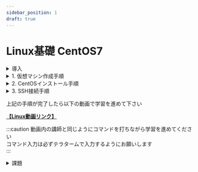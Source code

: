 ```yaml
---
sidebar_position: 1
draft: true
---
```


# Linux基礎 CentOS7

<details>
    <summary>導入</summary>
    <div>
## 環境確認

### 1. CentOSイメージファイル  

仮想マシンにインストールするイメージファイルです  
約 **4GB** のファイルですので、予めダウンロードしてデスクトップ等、わかりやすい場所に移動しておきましょう  

※実行する必要はありません

[CentOSイメージファイル](//ftp.iij.ad.jp/pub/linux/centos/7.9.2009/isos/x86_64/CentOS-7-x86_64-DVD-2207-02.iso)


### 2. VirtualBox

**まずはお使いのPCにインストールされているかを確認して下さい**  
仮想環境を構築するためのアプリケーションです  
WindowsPCの中に仮想的にCentOS(LinuxPC)を構築します  
ダウンロード完了したら実行し、インストールまで済ませましょう  

[VirtualBoxインストーラ](https://download.virtualbox.org/virtualbox/7.0.14/VirtualBox-7.0.14-161095-Win.exe)

### 3. teraterm

VirtualBox上に構築した仮想マシンに対して、SSH接続して操作するためのアプリケーションです  

:::note
SSH（Secure Shell）とは、ネットワークを介して別のコンピューターやネットワーク機器などを操作するために使われるプロトコルです。
:::

ダウンロード完了したら実行し、インストールまで済ませましょう

[teratermインストーラ](https://github.com/TeraTermProject/osdn-download/releases/download/teraterm-5.0/teraterm-5.0.exe)


    </div>
</details>

<details>
    <summary>1. 仮想マシン作成手順</summary>
    <div>
### 仮想マシン作成

**VirtualBoxマネージャ画面**  

VirtualBoxを起動し、以下の画面を表示したら**右上**の `新規` をクリック

![linux](./img/linux1.png)

**仮想マシン概要設定画面**  

黄色いハイライト部分を画面と同じ様に設定しましょう
- 名前 → 仮想マシンの名前(任意の名前で構いません)
- タイプ → **Linux**
- バージョン → **Red Hat 7.x (64bit)**

設定したら `次へ` をクリック

![linux](./img/linux2.png)

**ハードウェアリソース設定画面1**  

メモリ容量とCPU割当の設定画面です  
特に変更せずに `次へ` をクリック

![linux](./img/linux3.png)

**ハードウェアリソース設定画面2**  

ストレージ容量設定画面です  
黄色ハイライトの箇所を `16.00 GB` に設定して `次へ` をクリック

![linux](./img/linux4.png)

**仮想マシン設定概要画面**

作成する仮想マシンの概要を確認する画面です  
以下の画像と比較し、大きな差異がない事を確認し、`完了` をクリック

![linux](./img/linux5.png)

**VirtualBoxマネージャ画面**  

左側に赤い帽子の項目が表示されます(これが一つの仮想マシンです)  
該当項目を右クリックし、`設定` をクリック

![linux](./img/linux6.png)

**仮想マシン設定画面(ストレージ)**

`ストレージ` > `空` > 右上の`◎` を順にクリック

![linux](./img/linux7.png)

以下の選択項目からは `ディスクファイルを選択` をクリックし、  
[導入](#1-centosイメージファイル)でダウンロードしたCentOSのイメージファイルを選択します  

![linux](./img/linux8.png)

イメージファイルを選択後、元の画面に戻ります  
黄色ハイライト部分が `CentOS-7-x86_64...` のような表記になっている事を確認して下さい

![linux](./img/linux9.png)

同画面左の `ネットワーク` > `割り当て` のドロップダウンリストを開き、  
**ブリッジアダプター** を選択して `OK` をクリックして下さい

![linux](./img/linux10.png)

以上で仮想マシンの作成は完了です
    </div>
</details>

<details>
    <summary>2. CentOSインストール手順</summary>
    <div>
### CentOSインストール

以下の画面から作成した仮想マシンをクリックした状態で右上の `起動` をクリック

![linux](./img/linux11.png)

**仮想マシン画面**

仮想マシンは別ウィンドウで動作を確認することができます  
最初に以下の画面が表示されるので、一度画面をクリックし、`↑` キーを押し、  
 `Install CentOS 7` にカーソルを合わせた状態で `Enter` キーを押して下さい

 :::caution
仮想マシンの画面をクリックすると**ホストOS側(Windows)のマウス**が動かせなくなります  
これは**右の** `ctrl` キーを押すことで解消します  
 :::

![linux](./img/linux12.png)

**CentOSインストール画面**

しばらく待つと以下のような画面が表示されます  
言語選択では特に理由がない限り `日本語` を選択し、`続行` をクリック

![linux](./img/linux13.png)

以下の画面になったら黄色ハイライトの `ソフトウェアの選択` をクリック  

:::note
GUIを使用しない場合、この手順の実施は必要ありません
:::

![linux](./img/linux14.png)

以下の画面が表示されるので、`サーバー(GUI 使用)` を選択し、`完了` をクリック

![linux](./img/linux15.png)

`インストール先` をクリック

![linux](./img/linux16.png)

以下の画面が表示されたら、**特に何も操作せず** `完了` をクリック

![linux](./img/linux17.png)

`ネットワークとホスト名` をクリック

![linux](./img/linux18.png)

右上のスイッチを `オフ` から `オン` に切り替え、  
黄色ハイライト部分の **「接続済みです」の表示** と **IPアドレス** が振られている事を確認しましょう  
確認できたら `完了` をクリック

![linux](./img/linux19.png)

以下の画面で黄色ハイライト部分が同じような表示になっている事を確認し、 `インストールの開始` をクリック

![linux](./img/linux20.png)

インストールが始まりますがしばらく時間がかかります  
待っている間にユーザの設定を終わらせましょう  

まずは `ROOTパスワード` をクリック

![linux](./img/linux21.png)

黄色ハイライト部分に `root` と入力し、`完了` を**2回**クリック

:::danger
ここでは仮想マシンの管理者ユーザのパスワードを設定しています  
設定したパスワードを忘れてしまうと1からCentOSをインストールすることになります  
本来好ましくありませんが、研修中に**ログインできない**等の余計なトラブル防止のため、簡単なパスワードを設定しましょう  
:::

![linux](./img/linux22.png)

`ユーザの作成` をクリック

![linux](./img/linux23.png)

以下の画面が表示されたら黄色ハイライト部分に任意の値を入力して下さい  
こちらは**一般ユーザ**ですが、**ユーザ名**、**パスワード**は忘れないようにメモしておきましょう
入力できたら `完了` をクリック

![linux](./img/linux24.png)

インストールが完了すると以下のように**右下**に `再起動` ボタンが表示されるのでクリック  

![linux](./img/linux25.png)

再起動すると以下のような画面が表示されます  
まずは `LICENSE INFORMATION` をクリック

![linux](./img/linux26.png)

以下の画面では下部の `ライセンス契約に同意します` にチェックを入れ、`完了` をクリック

![linux](./img/linux27.png)

黄色ハイライト部分を確認し、右下の `設定の完了` をクリック

![linux](./img/linux28.png)

しばらくするとログイン画面に先ほど設定した**一般ユーザ**が表示されるので、  
該当アカウントをクリック

![linux](./img/linux29.png)

同様に先ほど設定した**一般ユーザ**のパスワードを入力し、`サインイン` をクリック

![linux](./img/linux30.png)

初回起動時のみ以下の画面が表示されます  
同様の設定になっていることを確認し、 `次へ` をクリック

![linux](./img/linux31.png)

同様の設定になっていることを確認し、 `次へ` をクリック

![linux](./img/linux32.png)

同様の設定になっていることを確認し、 `次へ` をクリック

![linux](./img/linux33.png)

`スキップ` をクリック

![linux](./img/linux34.png)

`CentOS Linux を使い始める` をクリック

![linux](./img/linux35.png)

続けて以下の画面が表示されますが、右上の `✕` で閉じます

![linux](./img/linux36.png)

以下のデスクトップ画面が表示されればインストールは完了です

![linux](./img/linux36-1.png)
    </div>
</details>

<details>
    <summary>3. SSH接続手順</summary>
    <div>
### SSH接続

仮想マシンデスクトップ左上の `アプリケーション` > `システムツール` > `端末` をクリック

![linux](./img/linux37.png)

以下の白い画面が表示されたら `ip a`と入力して `enter` キーを押し、  
画面と同じような結果が出てくることを確認して下さい  

次に黄色ハイライト部分を確認し、その仮想マシンに割り当てられている **IPアドレス** を控えておきましょう

![linux](./img/linux38.png)

teratermを起動し、**ホスト** 欄に先ほど確認した IPアドレス を入力して `OK` をクリック

![linux](./img/linux39.png)

初回接続時のみ以下の画面が表示されます  
特に何も操作せず `続行` をクリック

![linux](./img/linux40.png)

ご自身で設定した **一般ユーザ** のユーザ名とパスワードを入力し、`OK` をクリック

![linux](./img/linux41.png)

以下の黒い画面が表示されれば **SSH接続** は完了です

![linux](./img/linux42.png)

    </div>
</details>

上記の手順が完了したら以下の動画で学習を進めて下さい  

[**【Linux動画リンク】**](https://drive.google.com/drive/folders/14_1YP1DNkI2bV8HTzek4C0i73et3iTvt?usp=sharing)

:::caution
動画内の講師と同じようにコマンドを打ちながら学習を進めてください  
コマンド入力は必ずテラタームで入力するようにお願いします  
:::

<details>
    <summary>課題</summary>
    <div>
## 概要
virtualbox上に2台のマシンを作成します  
1台は**DNSサーバ**の役割を、もう1台は**WEBサーバ**の役割を持たせましょう  
 
最終的に以下の要件を満たすこと  
1. ホスト(Windows)PCのブラウザで任意のドメインを入力
2. DNSサーバで名前解決を行う
3. ホストPCのブラウザにWordpressで作成したホームページが表示される

## 環境構成
![linux](./img/kadai1.png)

## 進め方
- 知らない単語は調べましょう
- web上の特定の手順を鵜呑みにしないようにしましょう
- 詰まってしまった場合は講師まで連絡しましょう


<details>
    <summary>Step1 (Webサーバ構築)</summary>
    <div>
virtualboxでcentos7のマシンを1台構築し、LAMP環境を構成してください  
（インストール中サーバGUIを使用するにはチェックを入れないでください）  

### 1. LAMP環境構築
|LAMP|ソフトウェア名称|
|:---:|---|
|L|**L**inux (CentOS７.9)|
|A|**A**pache|
|M|**M**ySQL|
|P|**p**hp|

上記のアプリを**バージョンに注意して**インストールしましょう  
MySQL, phpに関しては指定のバージョンをインストールするために**リポジトリ**のインストールが必ず必要です

:::caution
※各種ソフトウェアバージョン指定   

|ソフトウェア|バージョン指定|
|--|--|
|PHP |8.0以上|
|MySQL |8.0以上|
|ワードプレス|最新バージョン|
:::

### 2.  wordpressインストール ~ 動作確認

LAMP環境ができましたら、Wordpressをダウンロードし、  
windowsPCのブラウザからホームページを見れるようにしてください  
以上でStep1は完了です  

:::note
#### その他必須設定
- **selinux**無効化
- **firewall**でhttpを許可
- Wordpress用データベースの作成およびユーザの作成&権限追加
- wordpressディレクトリの**所有者変更**
- httpd.conf **ドキュメントルート**の変更
:::


    </div>
</details>

<details>
    <summary>Step2 (DNSサーバ構築)</summary>
    <div>

BIND(**named-chroot**)をインストールしてDNSサーバを構築して下さい  

:::tip
#### 必須設定
- **selinux**無効化
- **firewall**でdnsを許可
- zoneファイル作成 & 権限変更
- named.conf の編集
- resolv.conf の編集
:::

:::note
#### 構築が完了したら
1. 設定したドメインがローカルで名前解決ができるかどうか、**nslookup**コマンドを使用して確認しましょう  
2. windowsPCから同じ様に**nslookup**コマンドで確認しましょう  
3. windowsPCのブラウザから設定したドメインにアクセスしてwordpressの画面が表示されることを確認しましょう
:::

    </div>
</details>

    </div>
</details>
